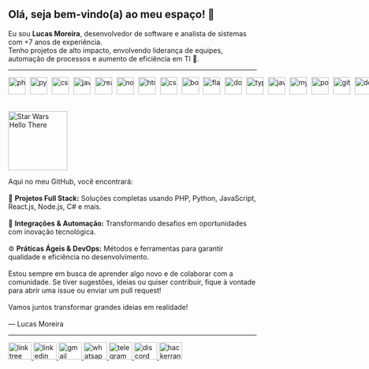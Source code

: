 <!-- Título e introdução -->
<h2>Olá, seja bem-vindo(a) ao meu espaço! 👋</h2>
<p>
  Eu sou <strong>Lucas Moreira</strong>, desenvolvedor de software e analista de sistemas com +7 anos de experiência.<br>
  Tenho projetos de alto impacto, envolvendo liderança de equipes, automação de processos e aumento de eficiência em TI 🚀.
</p>

<hr />

<!-- Seção com os skills. -->
<div style="white-space: nowrap;">
  <img src="https://cdn.jsdelivr.net/gh/devicons/devicon/icons/php/php-original.svg" alt="php" height="35" style="margin-right:5px;" />
  <img src="https://cdn.jsdelivr.net/gh/devicons/devicon/icons/python/python-original.svg" alt="python" height="35" style="margin-right:5px;" />
  <img src="https://cdn.jsdelivr.net/gh/devicons/devicon/icons/csharp/csharp-original.svg" alt="csharp" height="35" style="margin-right:5px;" />
  <img src="https://cdn.jsdelivr.net/gh/devicons/devicon/icons/javascript/javascript-original.svg" alt="javascript" height="35" style="margin-right:5px;" />
  <img src="https://cdn.jsdelivr.net/gh/devicons/devicon/icons/react/react-original.svg" alt="react" height="35" style="margin-right:5px;" />
  <img src="https://cdn.jsdelivr.net/gh/devicons/devicon/icons/nodejs/nodejs-original.svg" alt="nodejs" height="35" style="margin-right:5px;" />
  <img src="https://cdn.jsdelivr.net/gh/devicons/devicon/icons/html5/html5-original.svg" alt="html5" height="35" style="margin-right:5px;" />
  <img src="https://cdn.jsdelivr.net/gh/devicons/devicon/icons/css3/css3-original.svg" alt="css3" height="35" style="margin-right:5px;" />
  <img src="https://cdn.jsdelivr.net/gh/devicons/devicon/icons/bootstrap/bootstrap-original.svg" alt="bootstrap" height="35" style="margin-right:5px;" />
  <img src="https://cdn.jsdelivr.net/gh/devicons/devicon/icons/flask/flask-original.svg" alt="flask" height="35" style="margin-right:5px;" />
  <img src="https://cdn.jsdelivr.net/gh/devicons/devicon/icons/dotnetcore/dotnetcore-original.svg" alt="dotnetcore" height="35" style="margin-right:5px;" />
  <img src="https://cdn.jsdelivr.net/gh/devicons/devicon/icons/typescript/typescript-original.svg" alt="typescript" height="35" style="margin-right:5px;" />
  <img src="https://cdn.jsdelivr.net/gh/devicons/devicon/icons/java/java-original.svg" alt="java" height="35" style="margin-right:5px;" />
  <img src="https://cdn.jsdelivr.net/gh/devicons/devicon/icons/mysql/mysql-original.svg" alt="mysql" height="35" style="margin-right:5px;" />
  <img src="https://cdn.jsdelivr.net/gh/devicons/devicon/icons/postgresql/postgresql-original.svg" alt="postgresql" height="35" style="margin-right:5px;" />
  <img src="https://cdn.jsdelivr.net/gh/devicons/devicon/icons/git/git-original.svg" alt="git" height="35" style="margin-right:5px;" />
  <img src="https://cdn.jsdelivr.net/gh/devicons/devicon/icons/docker/docker-original.svg" alt="docker" height="35" style="margin-right:5px;" />
  <img src="https://cdn.jsdelivr.net/gh/devicons/devicon/icons/amazonwebservices/amazonwebservices-line-wordmark.svg" alt="aws" height="35" style="margin-right:5px;" />
  <img src="https://cdn.jsdelivr.net/gh/devicons/devicon/icons/azure/azure-original.svg" alt="azure" height="35" style="margin-right:5px;" />
</div>

<br />

<!-- GIF embaixo das logos -->
<p>
  <img
    src="https://media1.tenor.com/m/0Akz_GWDQyQAAAAC/star-wars-hello-there.gif"
    alt="Star Wars Hello There"
    style="height:120px;"
  />
</p>

<!-- Seção de texto principal -->
<p>
  Aqui no meu GitHub, você encontrará:<br><br>
  🚀 <strong>Projetos Full Stack:</strong> Soluções completas usando PHP, Python, JavaScript, React.js, Node.js, C# e mais.<br><br>
  🔌 <strong>Integrações & Automação:</strong> Transformando desafios em oportunidades com inovação tecnológica.<br><br>
  ⚙️ <strong>Práticas Ágeis & DevOps:</strong> Métodos e ferramentas para garantir qualidade e eficiência no desenvolvimento.<br><br>
  Estou sempre em busca de aprender algo novo e de colaborar com a comunidade.  
  Se tiver sugestões, ideias ou quiser contribuir, fique à vontade para abrir uma issue ou enviar um pull request!<br><br>
  Vamos juntos transformar grandes ideias em realidade!<br><br>
  — Lucas Moreira
</p>

<hr />

<!-- Contatos: -->
<div>
  <a href="https://linktr.ee/seudomain">
    <img src="https://raw.githubusercontent.com/maurodesouza/profile-readme-generator/master/src/assets/icons/social/linktree/default.svg" width="47" height="35" alt="linktree logo" />
  </a>
  <a href="https://www.linkedin.com/in/lucasabmoreira/">
    <img src="https://raw.githubusercontent.com/maurodesouza/profile-readme-generator/master/src/assets/icons/social/linkedin/default.svg" width="47" height="35" alt="linkedin logo" />
  </a>
  <a href="mailto:lucasabmoreira@gmail.com">
    <img src="https://raw.githubusercontent.com/maurodesouza/profile-readme-generator/master/src/assets/icons/social/gmail/default.svg" width="47" height="35" alt="gmail logo" />
  </a>
  <a href="https://wa.me/5521996582217">
    <img src="https://raw.githubusercontent.com/maurodesouza/profile-readme-generator/master/src/assets/icons/social/whatsapp/default.svg" width="47" height="35" alt="whatsapp logo" />
  </a>
  <a href="https://t.me/yourtelegramusername">
    <img src="https://raw.githubusercontent.com/maurodesouza/profile-readme-generator/master/src/assets/icons/social/telegram/default.svg" width="47" height="35" alt="telegram logo" />
  </a>
  <a href="https://discordapp.com/users/yourdiscordid">
    <img src="https://raw.githubusercontent.com/maurodesouza/profile-readme-generator/master/src/assets/icons/social/discord/default.svg" width="47" height="35" alt="discord logo" />
  </a>
  <a href="https://www.hackerrank.com/yourusername">
    <img src="https://raw.githubusercontent.com/maurodesouza/profile-readme-generator/master/src/assets/icons/social/hackerrank/default.svg" width="47" height="35" alt="hackerrank logo" />
  </a>
</div>
